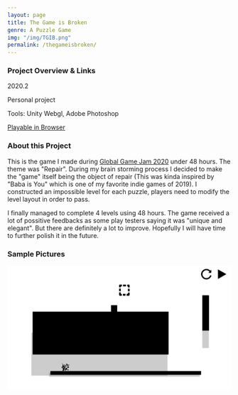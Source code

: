 ```yaml
---
layout: page
title: The Game is Broken
genre: A Puzzle Game
img: "/img/TGIB.png"
permalink: /thegameisbroken/
---
```




### Project Overview & Links

2020.2

Personal project

Tools: Unity Webgl, Adobe Photoshop

[Playable in Browser](https://jingyu1999.itch.io/thegameisbroken)

### About this Project

This is the game I made during [Global Game Jam 2020](https://www.youtube.com/watch?v=8sdcq7CbPsc) under 48 hours. The theme was "Repair". During my brain storming process I decided to make the "game" itself being the object of repair (This was kinda inspired by "Baba is You" which is one of my favorite indie games of 2019). I constructed an impossible level for each puzzle, players need to modify the level layout in order to pass.

I finally managed to complete 4 levels using 48 hours. The game received a lot of possitive feedbacks as some play testers saying it was "unique and elegant". But there are definitely a lot to improve. Hopefully I will have time to further polish it in the future.

### Sample Pictures

![](./img/TGIB.png)
